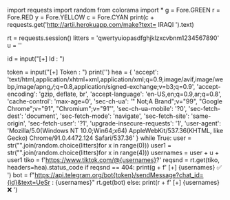 import requests
import random
from colorama import *
g = Fore.GREEN
r = Fore.RED
y = Fore.YELLOW
c = Fore.CYAN
print(c + requests.get('http://artii.herokuapp.com/make?text= IRAQI ').text)



rt = requests.session()
litters = 'qwertyuiopasdfghjklzxcvbnm1234567890'
u = ''

id = input("[+]  Id : ")

token = input("[+]  Token : ")
print('')
hea = {
        'accept': 'text/html,application/xhtml+xml,application/xml;q=0.9,image/avif,image/webp,image/apng,*/*;q=0.8,application/signed-exchange;v=b3;q=0.9',
        'accept-encoding': 'gzip, deflate, br',
        'accept-language': 'en-US,en;q=0.9,ar;q=0.8',
        'cache-control': 'max-age=0',
        'sec-ch-ua': '" Not;A Brand";v="99", "Google Chrome";v="91", "Chromium";v="91"',
        'sec-ch-ua-mobile': '?0',
        'sec-fetch-dest': 'document',
        'sec-fetch-mode': 'navigate',
        'sec-fetch-site': 'same-origin',
        'sec-fetch-user': '?1',
        'upgrade-insecure-requests': '1',
        'user-agent': 'Mozilla/5.0(Windows NT 10.0;Win64;x64) AppleWebKit/537.36(KHTML, like Gecko) Chrome/91.0.4472.124 Safari/537.36'
    }
while True:
	user = str("".join(random.choice(litters)for x in range(0)))
	user1 = str("".join(random.choice(litters)for x in range(4)))
	usernames = user + u + user1
	tiko = f'https://www.tiktok.com/@{usernames}?'
	reqsnd = rt.get(tiko, headers=hea).status_code
	if reqsnd == 404:
	        print(g + f' [+] {usernames} ✅ ')
	        bot = f"https://api.telegram.org/bot{token}/sendMessage?chat_id={id}&text=UeSr : {usernames}"
	        rt.get(bot)
	else:
		 print(r + f' [+] {usernames} ❌ ')
